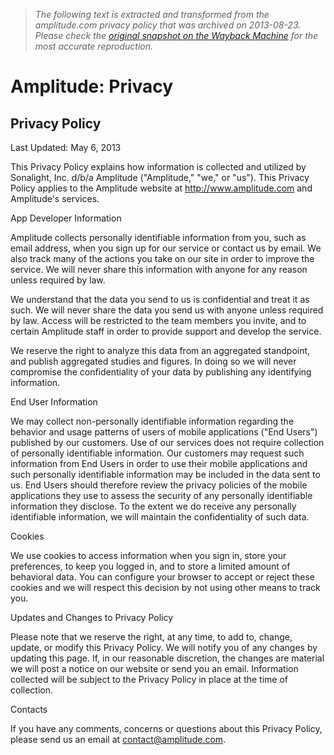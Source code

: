 > *The following text is extracted and transformed from the amplitude.com privacy policy that was archived on 2013-08-23. Please check the [original snapshot on the Wayback Machine](https://web.archive.org/web/20130823050023id_/https%3A//amplitude.com/privacy) for the most accurate reproduction.*

# Amplitude: Privacy

## Privacy Policy

Last Updated: May 6, 2013

This Privacy Policy explains how information is collected and utilized by Sonalight, Inc. d/b/a Amplitude ("Amplitude," "we," or "us"). This Privacy Policy applies to the Amplitude website at http://www.amplitude.com and Amplitude's services.

App Developer Information 

Amplitude collects personally identifiable information from you, such as email address, when you sign up for our service or contact us by email. We also track many of the actions you take on our site in order to improve the service. We will never share this information with anyone for any reason unless required by law.

We understand that the data you send to us is confidential and treat it as such. We will never share the data you send us with anyone unless required by law. Access will be restricted to the team members you invite, and to certain Amplitude staff in order to provide support and develop the service.

We reserve the right to analyze this data from an aggregated standpoint, and publish aggregated studies and figures. In doing so we will never compromise the confidentiality of your data by publishing any identifying information.

End User Information 

We may collect non-personally identifiable information regarding the behavior and usage patterns of users of mobile applications ("End Users") published by our customers. Use of our services does not require collection of personally identifiable information. Our customers may request such information from End Users in order to use their mobile applications and such personally identifiable information may be included in the data sent to us. End Users should therefore review the privacy policies of the mobile applications they use to assess the security of any personally identifiable information they disclose. To the extent we do receive any personally identifiable information, we will maintain the confidentiality of such data.

Cookies 

We use cookies to access information when you sign in, store your preferences, to keep you logged in, and to store a limited amount of behavioral data. You can configure your browser to accept or reject these cookies and we will respect this decision by not using other means to track you.

Updates and Changes to Privacy Policy 

Please note that we reserve the right, at any time, to add to, change, update, or modify this Privacy Policy. We will notify you of any changes by updating this page. If, in our reasonable discretion, the changes are material we will post a notice on our website or send you an email. Information collected will be subject to the Privacy Policy in place at the time of collection.

Contacts 

If you have any comments, concerns or questions about this Privacy Policy, please send us an email at [contact@amplitude.com](mailto:contact@amplitude.com).
